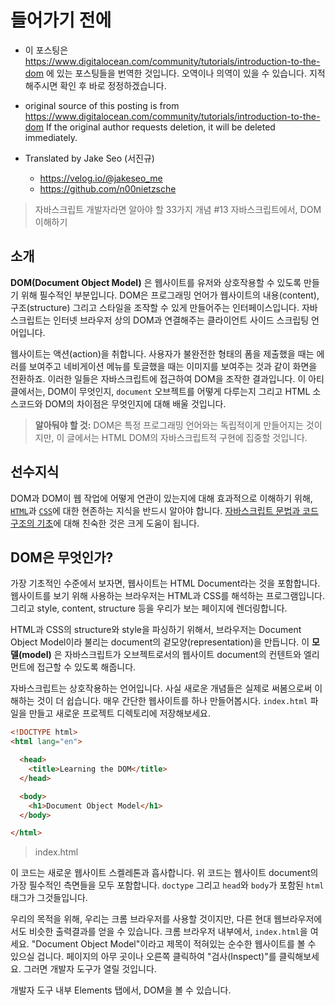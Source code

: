 # 들어가기 전에
- 이 포스팅은 https://www.digitalocean.com/community/tutorials/introduction-to-the-dom 에 있는 포스팅들을 번역한 것입니다. 오역이나 의역이 있을 수 있습니다. 지적해주시면 확인 후 바로 정정하겠습니다.

- original source of this posting is from https://www.digitalocean.com/community/tutorials/introduction-to-the-dom If the original author requests deletion, it will be deleted immediately.

- Translated by Jake Seo (서진규)

	- https://velog.io/@jakeseo_me
	- https://github.com/n00nietzsche

> 자바스크립트 개발자라면 알아야 할 33가지 개념 #13 자바스크립트에서, DOM 이해하기

## 소개

**DOM(Document Object Model)** 은 웹사이트를 유저와 상호작용할 수 있도록 만들기 위해 필수적인 부분입니다. DOM은 프로그래밍 언어가 웹사이트의 내용(content), 구조(structure) 그리고 스타일을 조작할 수 있게 만들어주는 인터페이스입니다. 자바스크립트는 인터넷 브라우저 상의 DOM과 연결해주는 클라이언트 사이드 스크립팅 언어입니다.

웹사이트는 액션(action)을 취합니다. 사용자가 불완전한 형태의 폼을 제출했을 때는 에러를 보여주고 네비게이션 메뉴를 토글했을 때는 이미지를 보여주는 것과 같이 화면을 전환하죠. 이러한 일들은 자바스크립트에 접근하여 DOM을 조작한 결과입니다. 이 아티클에서는, DOM이 무엇인지, `document` 오브젝트를 어떻게 다루는지 그리고 HTML 소스코드와 DOM의 차이점은 무엇인지에 대해 배울 것입니다.

> **알아둬야 할 것:** DOM은 특정 프로그래밍 언어와는 독립적이게 만들어지는 것이지만, 이 글에서는 HTML DOM의 자바스크립트적 구현에 집중할 것입니다.

## 선수지식

DOM과 DOM이 웹 작업에 어떻게 연관이 있는지에 대해 효과적으로 이해하기 위해, [`HTML`](https://developer.mozilla.org/en-US/docs/Web/HTML)과 [`CSS`](https://developer.mozilla.org/en-US/docs/Web/CSS)에 대한 현존하는 지식을 반드시 알아야 합니다. [자바스크립트 문법과 코드 구조의 기초](https://www.digitalocean.com/community/tutorials/understanding-syntax-and-code-structure-in-javascript)에 대해 친숙한 것은 크게 도움이 됩니다.

## DOM은 무엇인가?

가장 기초적인 수준에서 보자면, 웹사이트는 HTML Document라는 것을 포함합니다. 웹사이트를 보기 위해 사용하는 브라우저는 HTML과 CSS를 해석하는 프로그램입니다. 그리고 style, content, structure 등을 우리가 보는 페이지에 렌더링합니다.

HTML과 CSS의 structure와 style을 파싱하기 위해서, 브라우저는 Document Object Model이라 불리는 document의 겉모양(representation)을 만듭니다. 이 **모델(model)** 은 자바스크립트가 오브젝트로서의 웹사이트 document의 컨텐트와 엘리먼트에 접근할 수 있도록 해줍니다.

자바스크립트는 상호작용하는 언어입니다. 사실 새로운 개념들은 실제로 써봄으로써 이해하는 것이 더 쉽습니다. 매우 간단한 웹사이트를 하나 만들어봅시다. `index.html` 파일을 만들고 새로운 프로젝트 디렉토리에 저장해보세요.

```html
<!DOCTYPE html>
<html lang="en">

  <head>
    <title>Learning the DOM</title>
  </head>

  <body>
    <h1>Document Object Model</h1>
  </body>

</html>
```
>index.html

이 코드는 새로운 웹사이트 스켈레톤과 흡사합니다. 위 코드는 웹사이트 document의 가장 필수적인 측면들을 모두 포함합니다. `doctype` 그리고 `head`와 `body`가 포함된 `html`태그가 그것들입니다.

우리의 목적을 위해, 우리는 크롬 브라우저를 사용할 것이지만, 다른 현대 웹브라우저에서도 비슷한 출력결과를 얻을 수 있습니다. 크롬 브라우저 내부에서, `index.html`을 여세요. "Document Object Model"이라고 제목이 적혀있는 순수한 웹사이트를 볼 수 있으실 겁니다. 페이지의 아무 곳이나 오른쪽 클릭하여 "검사(Inspect)"를 클릭해보세요. 그러면 개발자 도구가 열릴 것입니다.

개발자 도구 내부 Elements 탭에서, DOM을 볼 수 있습니다.

